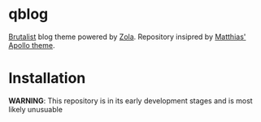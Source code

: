 # qblog

[Brutalist](https://en.wikipedia.org/wiki/Brutalist_architecture) blog theme powered by [Zola](https://getzola.org). Repository insipred by [Matthias' Apollo theme](https://github.com/not-matthias/apollo).

# Installation

**WARNING**: This repository is in its early development stages and is most likely unusuable

